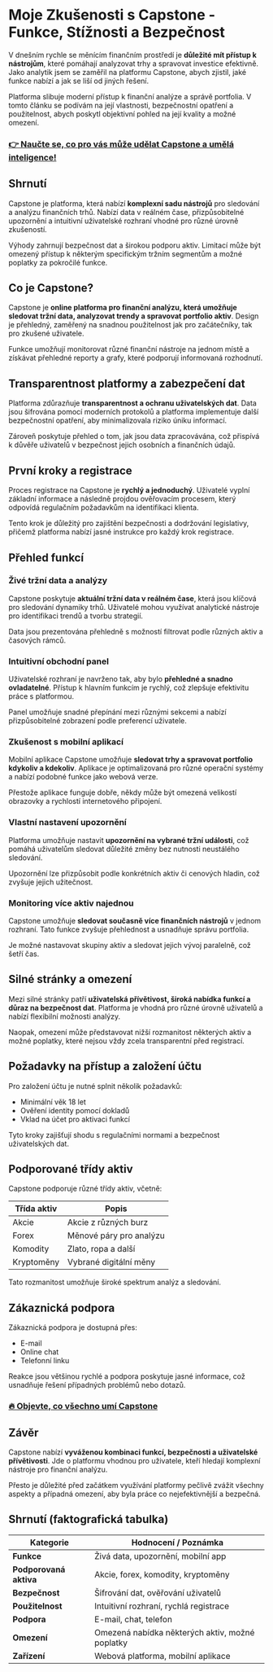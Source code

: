 # Moje Zkušenosti s Capstone - Funkce, Stížnosti a Bezpečnost
 

V dnešním rychle se měnícím finančním prostředí je **důležité mít přístup k nástrojům**, které pomáhají analyzovat trhy a spravovat investice efektivně. Jako analytik jsem se zaměřil na platformu Capstone, abych zjistil, jaké funkce nabízí a jak se liší od jiných řešení.

Platforma slibuje moderní přístup k finanční analýze a správě portfolia. V tomto článku se podívám na její vlastnosti, bezpečnostní opatření a použitelnost, abych poskytl objektivní pohled na její kvality a možné omezení.

### [👉 Naučte se, co pro vás může udělat Capstone a umělá inteligence!](https://tinyurl.com/2yktmltl)
## Shrnutí

Capstone je platforma, která nabízí **komplexní sadu nástrojů** pro sledování a analýzu finančních trhů. Nabízí data v reálném čase, přizpůsobitelné upozornění a intuitivní uživatelské rozhraní vhodné pro různé úrovně zkušeností.

Výhody zahrnují bezpečnost dat a širokou podporu aktiv. Limitací může být omezený přístup k některým specifickým tržním segmentům a možné poplatky za pokročilé funkce.

## Co je Capstone?

Capstone je **online platforma pro finanční analýzu, která umožňuje sledovat tržní data, analyzovat trendy a spravovat portfolio aktiv**. Design je přehledný, zaměřený na snadnou použitelnost jak pro začátečníky, tak pro zkušené uživatele.

Funkce umožňují monitorovat různé finanční nástroje na jednom místě a získávat přehledné reporty a grafy, které podporují informovaná rozhodnutí.

## Transparentnost platformy a zabezpečení dat

Platforma zdůrazňuje **transparentnost a ochranu uživatelských dat**. Data jsou šifrována pomocí moderních protokolů a platforma implementuje další bezpečnostní opatření, aby minimalizovala riziko úniku informací.

Zároveň poskytuje přehled o tom, jak jsou data zpracovávána, což přispívá k důvěře uživatelů v bezpečnost jejich osobních a finančních údajů.

## První kroky a registrace

Proces registrace na Capstone je **rychlý a jednoduchý**. Uživatelé vyplní základní informace a následně projdou ověřovacím procesem, který odpovídá regulačním požadavkům na identifikaci klienta.

Tento krok je důležitý pro zajištění bezpečnosti a dodržování legislativy, přičemž platforma nabízí jasné instrukce pro každý krok registrace.

## Přehled funkcí

### Živé tržní data a analýzy

Capstone poskytuje **aktuální tržní data v reálném čase**, která jsou klíčová pro sledování dynamiky trhů. Uživatelé mohou využívat analytické nástroje pro identifikaci trendů a tvorbu strategií.

Data jsou prezentována přehledně s možností filtrovat podle různých aktiv a časových rámců.

### Intuitivní obchodní panel

Uživatelské rozhraní je navrženo tak, aby bylo **přehledné a snadno ovladatelné**. Přístup k hlavním funkcím je rychlý, což zlepšuje efektivitu práce s platformou.

Panel umožňuje snadné přepínání mezi různými sekcemi a nabízí přizpůsobitelné zobrazení podle preferencí uživatele.

### Zkušenost s mobilní aplikací

Mobilní aplikace Capstone umožňuje **sledovat trhy a spravovat portfolio kdykoliv a kdekoliv**. Aplikace je optimalizovaná pro různé operační systémy a nabízí podobné funkce jako webová verze.

Přestože aplikace funguje dobře, někdy může být omezená velikostí obrazovky a rychlostí internetového připojení.

### Vlastní nastavení upozornění

Platforma umožňuje nastavit **upozornění na vybrané tržní události**, což pomáhá uživatelům sledovat důležité změny bez nutnosti neustálého sledování.

Upozornění lze přizpůsobit podle konkrétních aktiv či cenových hladin, což zvyšuje jejich užitečnost.

### Monitoring více aktiv najednou

Capstone umožňuje **sledovat současně více finančních nástrojů** v jednom rozhraní. Tato funkce zvyšuje přehlednost a usnadňuje správu portfolia.

Je možné nastavovat skupiny aktiv a sledovat jejich vývoj paralelně, což šetří čas.

## Silné stránky a omezení

Mezi silné stránky patří **uživatelská přívětivost, široká nabídka funkcí a důraz na bezpečnost dat**. Platforma je vhodná pro různé úrovně uživatelů a nabízí flexibilní možnosti analýzy.

Naopak, omezení může představovat nižší rozmanitost některých aktiv a možné poplatky, které nejsou vždy zcela transparentní před registrací.

## Požadavky na přístup a založení účtu

Pro založení účtu je nutné splnit několik požadavků:

- Minimální věk 18 let  
- Ověření identity pomocí dokladů  
- Vklad na účet pro aktivaci funkcí

Tyto kroky zajišťují shodu s regulačními normami a bezpečnost uživatelských dat.

## Podporované třídy aktiv

Capstone podporuje různé třídy aktiv, včetně:

| Třída aktiv    | Popis                       |
|----------------|-----------------------------|
| Akcie          | Akcie z různých burz       |
| Forex          | Měnové páry pro analýzu    |
| Komodity       | Zlato, ropa a další         |
| Kryptoměny     | Vybrané digitální měny      |

Tato rozmanitost umožňuje široké spektrum analýz a sledování.

## Zákaznická podpora

Zákaznická podpora je dostupná přes:

- E-mail  
- Online chat  
- Telefonní linku  

Reakce jsou většinou rychlé a podpora poskytuje jasné informace, což usnadňuje řešení případných problémů nebo dotazů.

### [🔥 Objevte, co všechno umí Capstone](https://tinyurl.com/2yktmltl)
## Závěr

Capstone nabízí **vyváženou kombinaci funkcí, bezpečnosti a uživatelské přívětivosti**. Jde o platformu vhodnou pro uživatele, kteří hledají komplexní nástroje pro finanční analýzu.

Přesto je důležité před začátkem využívání platformy pečlivě zvážit všechny aspekty a případná omezení, aby byla práce co nejefektivnější a bezpečná.

## Shrnutí (faktografická tabulka)

| Kategorie                  | Hodnocení / Poznámka                  |
|---------------------------|-------------------------------------|
| **Funkce**                | Živá data, upozornění, mobilní app  |
| **Podporovaná aktiva**    | Akcie, forex, komodity, kryptoměny  |
| **Bezpečnost**            | Šifrování dat, ověřování uživatelů  |
| **Použitelnost**          | Intuitivní rozhraní, rychlá registrace |
| **Podpora**               | E-mail, chat, telefon                |
| **Omezení**               | Omezená nabídka některých aktiv, možné poplatky |
| **Zařízení**              | Webová platforma, mobilní aplikace  |